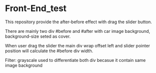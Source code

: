 # Front-End_test

This repository provide the after-before effect with drag the slider button.

There are mainly two div #before and #after with car image background, background-size seted as cover.

When user drag the slider the main div wrap offset left and slider pointer position will calculate the #before div width.

Filter: grayscale used to differentiate both div becasue it contain same image background
